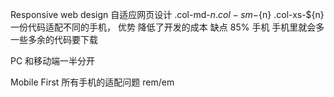 Responsive web design 自适应网页设计
.col-md-${n} .col-sm-${n} .col-xs-${n}
一份代码适配不同的手机， 
优势 降低了开发的成本
缺点 85% 手机
手机里就会多一些多余的代码要下载


PC 和移动端一半分开

Mobile First 
所有手机的适配问题
rem/em